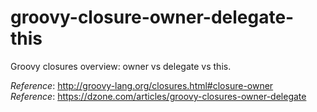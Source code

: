 # groovy-closure-owner-delegate-this
Groovy closures overview: owner vs delegate vs this.

_Reference_: http://groovy-lang.org/closures.html#closure-owner  
_Reference_: https://dzone.com/articles/groovy-closures-owner-delegate